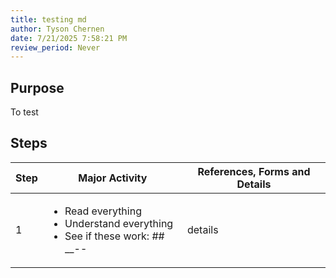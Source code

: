 ```yaml
---
title: testing md
author: Tyson Chernen
date: 7/21/2025 7:58:21 PM
review_period: Never
---
```


## Purpose
To test

## Steps

| Step | Major Activity | References, Forms and Details |
|------|----------------|-------------------------------|
| 1 | <ul><li>Read everything</li><li>Understand everything</li><li>See if these work: \#\# \_\_\-\-</li></ul> | details |
